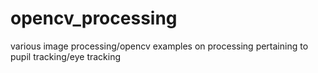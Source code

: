 opencv_processing
=================

various image processing/opencv examples on processing pertaining to pupil tracking/eye tracking
